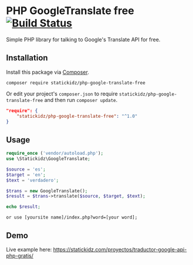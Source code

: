 # PHP GoogleTranslate free [![Build Status](https://travis-ci.org/statickidz/php-google-translate-free.svg?branch=master)](https://travis-ci.org/statickidz/php-google-translate-free)
Simple PHP library for talking to Google's Translate API for free.

## Installation

Install this package via [Composer](https://getcomposer.org/).

```
composer require statickidz/php-google-translate-free
```

Or edit your project's `composer.json` to require `statickidz/php-google-translate-free` and then run `composer update`.

```json
"require": {
    "statickidz/php-google-translate-free": "^1.0"
}
```

## Usage

```php
require_once ('vendor/autoload.php');
use \Statickidz\GoogleTranslate;

$source = 'es';
$target = 'en';
$text = 'verdadero';

$trans = new GoogleTranslate();
$result = $trans->translate($source, $target, $text);

echo $result;
```
```
or use [yoursite name]/index.php?word=[your word];
```

## Demo

Live example here: https://statickidz.com/proyectos/traductor-google-api-php-gratis/
